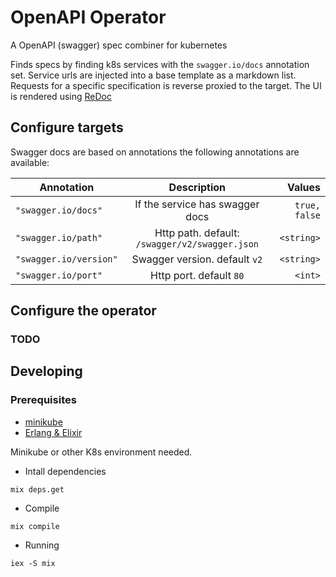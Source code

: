 # OpenAPI Operator

A OpenAPI (swagger) spec combiner for kubernetes

Finds specs by finding k8s services with the `swagger.io/docs` annotation set.
Service urls are injected into a base template as a markdown list. Requests for
a specific specification is reverse proxied to the target. The UI is rendered using [ReDoc](https://github.com/Rebilly/ReDoc)

## Configure targets
Swagger docs are based on annotations the following annotations are available:

| Annotation             | Description                                    | Values        |
| -------------          | :-------------:                                | -----:        |
| `"swagger.io/docs"`    | If the service has swagger docs                | `true, false` |
| `"swagger.io/path"`    | Http path. default: `/swagger/v2/swagger.json` | `<string>`    |
| `"swagger.io/version"` | Swagger version. default `v2`                  | `<string>`    |
| `"swagger.io/port"`    | Http port. default `80`                        | `<int>`       |

## Configure the operator
### TODO
## Developing

### Prerequisites
* [minikube](https://kubernetes.io/docs/setup/minikube/)
* [Erlang & Elixir](https://elixir-lang.org/install.html)

Minikube or other K8s environment needed.

* Intall dependencies

```
mix deps.get
```

* Compile

```
mix compile
```

* Running

`iex -S mix`

